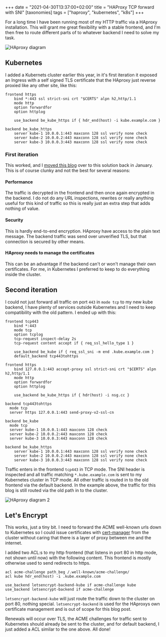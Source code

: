 +++
date = "2021-04-30T13:37:00+02:00"
title = "HAProxy TCP forward with SNI"
[taxonomies]
tags = ["haproxy", "kubernetes", "k8s"]
+++

For a long time I have been running most of my HTTP traffic via a HAproxy installation. This will grant me great flexibility with a stable frontend, and I'm then free to route different parts of to whatever backend I need to solve my task.

![HAproxy diagram](/images/2021/haproxy-diagram.png)

## Kubernetes

I added a Kubernets cluster earlier this year, in it's first iteration it exposed an Ingress with a self signed TLS certificate that the HAproxy just reverse proxied like any other site, like this:

```
frontend https
    bind *:443 ssl strict-sni crt "$CERTS" alpn h2,http/1.1
    mode http
    option forwardfor
    option httplog

    use_backend be_kube_https if { hdr_end(host) -i kube.example.com }

backend be_kube_https
    server kube-1 10.0.0.1:443 maxconn 128 ssl verify none check
    server kube-2 10.0.0.2:443 maxconn 128 ssl verify none check
    server kube-3 10.0.0.3:443 maxconn 128 ssl verify none check
```

### First iteration

This worked, and I [moved this blog](/post/2021/k8s/) over to this solution back in January. This is of course clunky and not the best for several reasons:

#### Performance

The traffic is decrypted in the frontend and then once again encrypted in the backend. I do not do any URL inspections, rewrites or really anything useful for this kind of traffic so this is really just an extra step that adds nothing of value.

#### Security

This is hardly end-to-end encryption. HAproxy have access to the plain text message. The backend traffic was send over unverified TLS, but that connection is secured by other means.

#### HAproxy needs to manage the certificates

This can be an advantage if the backend can't or won't manage their own certificates. For me, in Kubernetes I preferred to keep to do everything inside the cluster.

## Second iteration

I could not just forward all traffic on port `443` in `mode tcp` to my new kube backend, I have plenty of services outside Kubernetes and I need to keep compatibility with the old pattern. I ended up with this:

```
frontend tcp443
    bind *:443
    mode tcp
    option tcplog
    tcp-request inspect-delay 2s
    tcp-request content accept if { req_ssl_hello_type 1 }

    use_backend be_kube if { req_ssl_sni -m end .kube.example.com }
    default_backend tcp443tohttps

frontend https
    bind 127.0.0.1:443 accept-proxy ssl strict-sni crt "$CERTS" alpn h2,http/1.1
    mode http
    option forwardfor
    option httplog

    use_backend be_kube_https if { hdr(host) -i nsg.cc }

backend tcp443tohttps
  mode tcp
  server https 127.0.0.1:443 send-proxy-v2-ssl-cn

backend be_kube
  mode tcp
  server kube-1 10.0.0.1:443 maxconn 128 check
  server kube-2 10.0.0.2:443 maxconn 128 check
  server kube-3 10.0.0.3:443 maxconn 128 check

backend be_kube_https
    server kube-1 10.0.0.1:443 maxconn 128 ssl verify none check
    server kube-2 10.0.0.2:443 maxconn 128 ssl verify none check
    server kube-3 10.0.0.3:443 maxconn 128 ssl verify none check
```

Traffic enters in the frontend `tcp443` in TCP mode. The SNI header is inspected and all traffic matching `*.kube.example.com` is sent to my Kubernetes cluster in TCP mode. All other traffic is routed in to the old frontend via the default backend. In the example above, the traffic for this blog is still routed via the old path in to the cluster.

![HAproxy diagram 2](/images/2021/haproxy-diagram-2.png)

## Let's Encrypt

This works, just a tiny bit. I need to forward the ACME well-known urls down to Kubernetes so I could issue certificates with [cert-manager](https://cert-manager.io/) from the cluster without caring that there is a layer of proxy between me and the internet.

I added two ACL:s to my http frontend (that listens in port 80 in http mode, not shown until now) with the following content. This frontend is mostly otherwise used to send redirects to https.

```
acl acme-challenge path_beg /.well-known/acme-challenge/
acl kube hdr_end(host) -i .kube.example.com

use_backend letsencrypt-backend-kube if acme-challenge kube
use_backend letsencrypt-backend if acme-challenge
```

`letsencrypt-backend-kube` will just route the traffic down to the cluster on port 80, nothing special. `letsencrypt-backend` is used for the HAproxys own certificate management and is out of scope for this blog post.

Renewals will occur over TLS, the ACME challenges for traffic sent to Kubernetes should already be sent to the cluster, and for default backend, I just added a ACL similar to the one above. All done!
